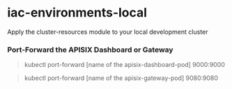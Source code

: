 # iac-environments-local

Apply the cluster-resources module to your local development cluster

### Port-Forward the APISIX Dashboard or Gateway
> kubectl port-forward [name of the apisix-dashboard-pod] 9000:9000

> kubectl port-forward [name of the apisix-gateway-pod] 9080:9080
